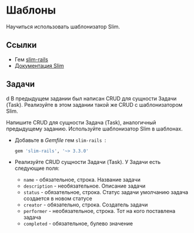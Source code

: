 # Шаблоны

Научиться использовать шаблонизатор Slim.

## Ссылки

* Гем [slim-rails](https://github.com/slim-template/slim-rails)
* [Документация Slim](https://rdoc.info/gems/slim/)

## Задачи
d
В предыдущем задании был написан CRUD для сущности Задачи (Task). Реализуйте в этом задании такой же CRUD с шаблонизатором Slim.

Напишите CRUD для сущности Задача (Task), аналогичный предыдущему заданию. Используйте шаблонизатор Slim в шаблонах.

* Добавьте в *Gemfile* гем `slim-rails `:

  ```ruby
  gem 'slim-rails', '~> 3.3.0'
  ```


* Реализуйте CRUD сущности Задачи (Task). У Задачи есть следующие поля:

  * `name` - обязательное, строка. Название задачи
  * `description` - необязательное. Описание задачи
  * `status` - обязательное, строка. Статус задачи умолчанию задача создается в новом статусе
  * `creator` - обязательно, строка. Создатель задачи
  * `performer` - необязательное, строка. Тот на кого поставлена задача
  * `completed` - обязательное, булево значение
